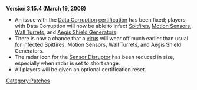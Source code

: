 **Version 3.15.4 (March 19, 2008)**

- An issue with the [Data Corruption](../Data_Corruption.md)
  [certification](Certification.md) has been fixed; players
  with Data Corruption will now be able to infect
  [Spitfires](../ACE.md#Spitfire_Turret), [Motion
  Sensors](../ACE.md#Motion_Sensor_Alarm), [Wall
  Turrets](../Wall_Turret.md), and [Aegis Shield
  Generators](../Aegis_Shield_Generator.md).
- There is now a chance that a [virus](Virus.md) will wear off
  much earlier than usual for infected Spitfires, Motion Sensors, Wall
  Turrets, and Aegis Shield Generators.
- The radar icon for the [Sensor
  Disruptor](../Sensor_Disruptor.md) has been reduced in size,
  especially when radar is set to short range.
- All players will be given an optional certification reset.

[Category:Patches](../Category:Patches.md)
